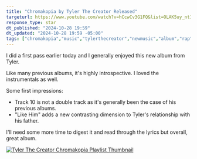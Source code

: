 ```yaml
---
title: "Chromakopia by Tyler The Creator Released"
targeturl: https://www.youtube.com/watch?v=hCcwCv3G1FQ&list=OLAK5uy_nt1Nw4wT6I7VlzNknxTiIz3hfED0ttO8Q
response_type: star
dt_published: "2024-10-28 19:59"
dt_updated: "2024-10-28 19:59 -05:00"
tags: ["chromakopia","music","tylerthecreator","newmusic","album","rap","hiphop"]
---
```


I did a first pass earlier today and I generally enjoyed this new album from Tyler. 

Like many previous albums, it's highly introspective. I loved the instrumentals as well.

Some first impressions:

- Track 10 is not a double track as it's generally been the case of his previous albums.
- "Like Him" adds a new contrasting dimension to Tyler's relationship with his father.

I'll need some more time to digest it and read through the lyrics but overall, great album.

[![Tyler The Creator Chromakopia Playlist Thumbnail](http://img.youtube.com/vi/hCcwCv3G1FQ/0.jpg)](https://www.youtube.com/watch?v=hCcwCv3G1FQ&list=OLAK5uy_nt1Nw4wT6I7VlzNknxTiIz3hfED0ttO8Q "Tyler The Creator Chromakopia Playlist Thumbnail")

